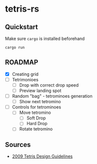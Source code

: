 # tetris-rs

## Quickstart

Make sure `cargo` is installed beforehand

```
cargo run
```

## ROADMAP

- [x] Creating grid
- [ ] Tetrimonioes
  - [ ] Drop with correct drop speed
  - [ ] Preview landing spot
- [ ] Random "bag" - tetrominoes generation
  - [ ] Show next tetromino
- [ ] Controls for tetrominoes
  - [ ] Move tetromino
    - [ ] Soft Drop
    - [ ] Hard Drop
  - [ ] Rotate tetromino

## Sources

- [2009 Tetris Design Guidelines](https://github.com/frankkopp/Tetris/blob/master/2009%20Tetris%20Design%20Guideline.pdf)
